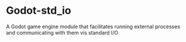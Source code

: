 # Godot-std_io
A Godot game engine module that facilitates running external processes and communicating with them vis standard I/O
